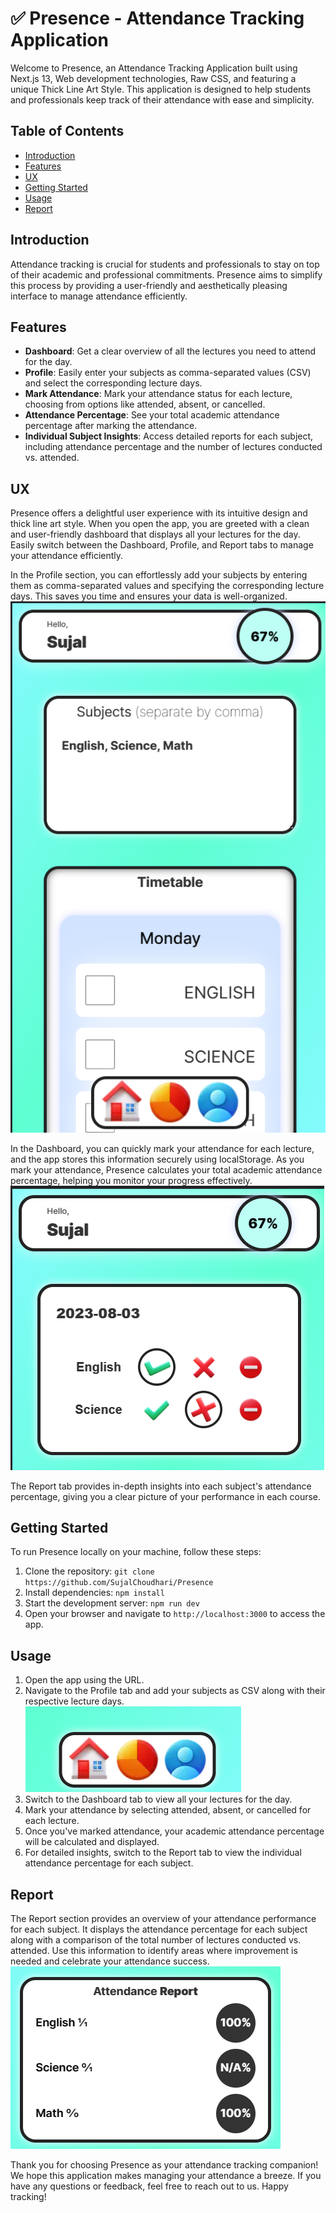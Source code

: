 # ✅ Presence - Attendance Tracking Application



Welcome to Presence, an Attendance Tracking Application built using Next.js 13, Web development technologies, Raw CSS, and featuring a unique Thick Line Art Style. This application is designed to help students and professionals keep track of their attendance with ease and simplicity.

## Table of Contents
- [Introduction](#introduction)
- [Features](#features)
- [UX](#ux)
- [Getting Started](#getting-started)
- [Usage](#usage)
- [Report](#report)

## Introduction

Attendance tracking is crucial for students and professionals to stay on top of their academic and professional commitments. Presence aims to simplify this process by providing a user-friendly and aesthetically pleasing interface to manage attendance efficiently.

## Features

- **Dashboard**: Get a clear overview of all the lectures you need to attend for the day.
- **Profile**: Easily enter your subjects as comma-separated values (CSV) and select the corresponding lecture days.
- **Mark Attendance**: Mark your attendance status for each lecture, choosing from options like attended, absent, or cancelled.
- **Attendance Percentage**: See your total academic attendance percentage after marking the attendance.
- **Individual Subject Insights**: Access detailed reports for each subject, including attendance percentage and the number of lectures conducted vs. attended.

## UX

Presence offers a delightful user experience with its intuitive design and thick line art style. When you open the app, you are greeted with a clean and user-friendly dashboard that displays all your lectures for the day. Easily switch between the Dashboard, Profile, and Report tabs to manage your attendance efficiently.

In the Profile section, you can effortlessly add your subjects by entering them as comma-separated values and specifying the corresponding lecture days. This saves you time and ensures your data is well-organized.
![Profile](./public/ss/profile.png)

In the Dashboard, you can quickly mark your attendance for each lecture, and the app stores this information securely using localStorage. As you mark your attendance, Presence calculates your total academic attendance percentage, helping you monitor your progress effectively.
![Dashboard](./public/ss/dash.png)

The Report tab provides in-depth insights into each subject's attendance percentage, giving you a clear picture of your performance in each course.

## Getting Started

To run Presence locally on your machine, follow these steps:
1. Clone the repository: `git clone https://github.com/SujalChoudhari/Presence`
2. Install dependencies: `npm install`
3. Start the development server: `npm run dev`
4. Open your browser and navigate to `http://localhost:3000` to access the app.

## Usage

1. Open the app using the URL.
2. Navigate to the Profile tab and add your subjects as CSV along with their respective lecture days.
![Naviation](./public/ss/nav.png)
3. Switch to the Dashboard tab to view all your lectures for the day.
4. Mark your attendance by selecting attended, absent, or cancelled for each lecture.
5. Once you've marked attendance, your academic attendance percentage will be calculated and displayed.
6. For detailed insights, switch to the Report tab to view the individual attendance percentage for each subject.

## Report

The Report section provides an overview of your attendance performance for each subject. It displays the attendance percentage for each subject along with a comparison of the total number of lectures conducted vs. attended. Use this information to identify areas where improvement is needed and celebrate your attendance success.
![Report](./public/ss/attendance.png)


Thank you for choosing Presence as your attendance tracking companion! We hope this application makes managing your attendance a breeze. If you have any questions or feedback, feel free to reach out to us. Happy tracking!
